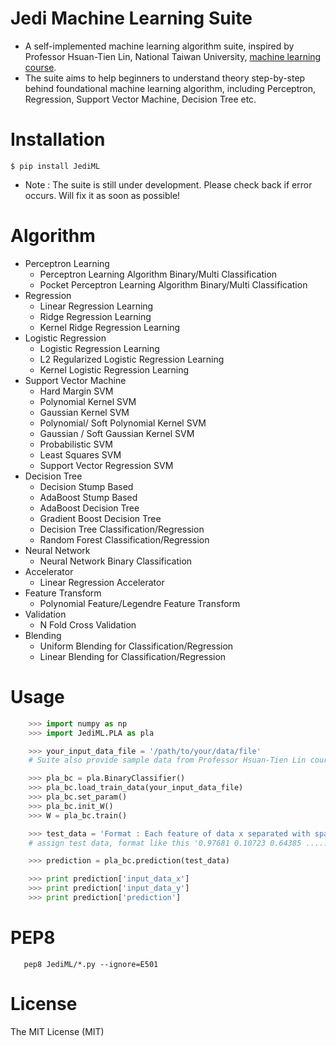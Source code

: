 
# Jedi Machine Learning Suite
- A self-implemented machine learning algorithm suite, inspired by Professor Hsuan-Tien Lin, National Taiwan University, [machine learning course](https://www.youtube.com/user/hsuantien/playlists).
- The suite aims to help beginners to understand theory step-by-step behind foundational machine learning algorithm, including Perceptron, Regression, Support Vector Machine, Decision Tree etc.

Installation
============
``` shell
$ pip install JediML
```
- Note : The suite is still under development. Please check back if error occurs. Will fix it as soon as possible!

Algorithm
============
- Perceptron Learning
    - Perceptron Learning Algorithm Binary/Multi Classification 
    - Pocket Perceptron Learning Algorithm Binary/Multi Classification 
- Regression
    - Linear Regression Learning 
    - Ridge Regression Learning 
    - Kernel Ridge Regression Learning
- Logistic Regression
    - Logistic Regression Learning
    - L2 Regularized Logistic Regression Learning
    - Kernel Logistic Regression Learning
- Support Vector Machine
    - Hard Margin SVM
    - Polynomial Kernel SVM
    - Gaussian Kernel SVM
    - Polynomial/ Soft Polynomial Kernel SVM
    - Gaussian / Soft Gaussian Kernel SVM
    - Probabilistic SVM
    - Least Squares SVM
    - Support Vector Regression SVM
- Decision Tree
    - Decision Stump Based
    - AdaBoost Stump Based
    - AdaBoost Decision Tree
    - Gradient Boost Decision Tree
    - Decision Tree Classification/Regression
    - Random Forest Classification/Regression
- Neural Network
    - Neural Network Binary Classification
- Accelerator
    - Linear Regression Accelerator
- Feature Transform
    - Polynomial Feature/Legendre Feature Transform
- Validation
    - N Fold Cross Validation
- Blending
    - Uniform Blending for Classification/Regression
    - Linear Blending for Classification/Regression

Usage
============
```python
    >>> import numpy as np
    >>> import JediML.PLA as pla

    >>> your_input_data_file = '/path/to/your/data/file'
    # Suite also provide sample data from Professor Hsuan-Tien Lin course material

    >>> pla_bc = pla.BinaryClassifier()
    >>> pla_bc.load_train_data(your_input_data_file)
    >>> pla_bc.set_param()
    >>> pla_bc.init_W()
    >>> W = pla_bc.train()

    >>> test_data = 'Format : Each feature of data x separated with spaces, and the ground truth y at the end of line.'
    # assign test data, format like this '0.97681 0.10723 0.64385 ........ 0.29556 1'

    >>> prediction = pla_bc.prediction(test_data)

    >>> print prediction['input_data_x']
    >>> print prediction['input_data_y']
    >>> print prediction['prediction']
```

PEP8
=========

```shell
   pep8 JediML/*.py --ignore=E501
```
License
=========
The MIT License (MIT)
